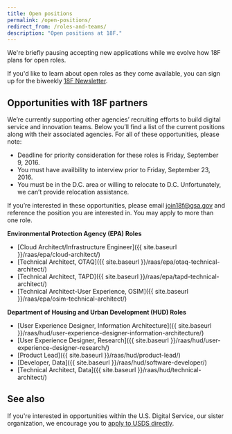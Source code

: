 ```yaml
---
title: Open positions
permalink: /open-positions/
redirect_from: /roles-and-teams/
description: "Open positions at 18F."
---
```


We're briefly pausing accepting new applications while we evolve how 18F plans for open roles.

If you'd like to learn about open roles as they come available, you can sign up for the biweekly [18F Newsletter](https://18f.gsa.gov/#newsletter).

## Opportunities with 18F partners
We’re currently supporting other agencies’ recruiting efforts to build digital service and innovation teams. Below you’ll find a list of the current positions along with their associated agencies. For all of these opportunities, please note:

- Deadline for priority consideration for these roles is Friday, September 9, 2016.
- You must have availbility to interview prior to Friday, September 23, 2016.
- You must be in the D.C. area or willing to relocate to D.C. Unfortunately, we can’t provide relocation assistance.

If you’re interested in these opportunities, please email [join18f@gsa.gov](mailto:join18f@gsa.gov) and reference the position you are interested in. You may apply to more than one role.

**Environmental Protection Agency (EPA) Roles**

- [Cloud Architect/Infrastructure Engineer]({{ site.baseurl }}/raas/epa/cloud-architect/) 
- [Technical Architect, OTAQ]({{ site.baseurl }}/raas/epa/otaq-technical-architect/) 
- [Technical Architect, TAPD]({{ site.baseurl }}/raas/epa/tapd-technical-architect/) 
- [Technical Architect-User Experience, OSIM]({{ site.baseurl }}/raas/epa/osim-technical-architect/)

**Department of Housing and Urban Development (HUD) Roles**

- [User Experience Designer, Information Architecture]({{ site.baseurl }}/raas/hud/user-experience-designer-information-architecture/)
- [User Experience Designer, Research]({{ site.baseurl }}/raas/hud/user-experience-designer-research/)
- [Product Lead]({{ site.baseurl }}/raas/hud/product-lead/)
- [Developer, Data]({{ site.baseurl }}/raas/hud/software-developer/)
- [Technical Architect, Data]({{ site.baseurl }}/raas/hud/technical-architect/)

## See also

If you're interested in opportunities within the U.S. Digital Service, our sister organization, we encourage you to [apply to USDS directly](https://www.usds.gov/join).
